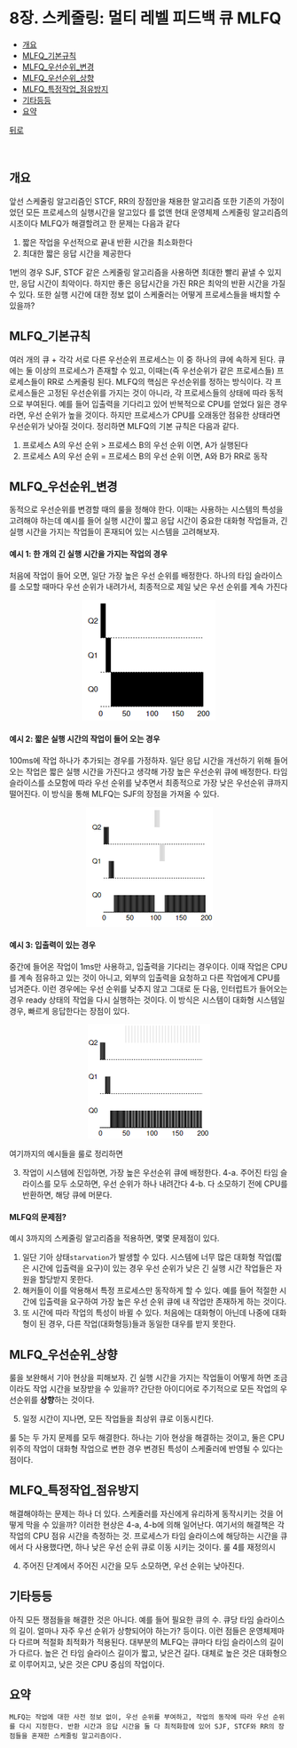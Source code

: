 # 8장. 스케줄링: 멀티 레벨 피드백 큐 MLFQ

* [개요](#개요)
* [MLFQ_기본규칙](#MLFQ_기본규칙)
* [MLFQ_우선순위_변경](#MLFQ_우선순위_변경)
* [MLFQ_우선순위_상향](#MLFQ_우선순위_상향)
* [MLFQ_특정작업_점유방지](#MLFQ_특정작업_점유방지)
* [기타등등](#기타등등)
* [요약](#요약)



[뒤로](https://github.com/kkbp1021/OS-Study)

</br>

## 개요

앞선 스케줄링 알고리즘인 STCF, RR의 장점만을 채용한 알고리즘
또한 기존의 가정이었던 모든 프로세스의 실행시간을 알고있다 를 없앤 현대 운영체제 스케줄링 알고리즘의 시초이다
MLFQ가 해결할려고 한 문제는 다음과 같다
1. 짧은 작업을 우선적으로 끝내 반환 시간을 최소화한다
2. 최대한 짧은 응답 시간을 제공한다

1번의 경우 SJF, STCF 같은 스케줄링 알고리즘을 사용하면 최대한 빨리 끝낼 수 있지만, 응답 시간이 최악이다.
하지만 좋은 응답시간을 가진 RR은 최악의 반환 시간을 가질 수 있다.
또한 실행 시간에 대한 정보 없이 스케줄러는 어떻게 프로세스들을 배치할 수 있을까?

## MLFQ_기본규칙

여러 개의 큐 + 각각 서로 다른 우선순위
프로세스는 이 중 하나의 큐에 속하게 된다.
큐에는 둘 이상의 프로세스가 존재할 수 있고, 이때는(즉 우선순위가 같은 프로세스들) 프로세스들이 RR로 스케줄링 된다. 
MLFQ의 핵심은 우선순위를 정하는 방식이다. 각 프로세스들은 고정된 우선순위를 가지는 것이 아니라, 각 프로세스들의 상태에 따라 동적으로 부여된다. 예를 들어 입출력을 기다리고 있어 반복적으로 CPU를 얻었다 잃은 경우라면, 우선 순위가 높을 것이다. 하지만 프로세스가 CPU를 오래동안 점유한 상태라면 우선순위가 낮아질 것이다.
정리하면 MLFQ의 기본 규칙은 다음과 같다.

1. 프로세스 A의 우선 순위 > 프로세스 B의 우선 순위 이면, A가 실행된다
2. 프로세스 A의 우선 순위 = 프로세스 B의 우선 순위 이면, A와 B가 RR로 동작


## MLFQ_우선순위_변경

동적으로 우선순위를 변경할 때의 룰을 정해야 한다.
이때는 사용하는 시스템의 특성을 고려해야 하는데 예시를 들어 실행 시간이 짧고 응답 시간이 중요한 대화형 작업들과, 긴 실행 시간을 가지는 작업들이 혼재되어 있는 시스템을 고려해보자.

#### 예시 1: 한 개의 긴 실행 시간을 가지는 작업의 경우
처음에 작업이 들어 오면, 일단 가장 높은 우선 순위를 배정한다. 하나의 타임 슬라이스를 소모할 때마다 우선 순위가 내려가서, 최종적으로 제일 낮은 우선 순위를 계속 가진다
<div style="text-align: center;">
<img src="pic8_1.png" alt="description" />
</div>

#### 예시 2: 짧은 실행 시간의 작업이 들어 오는 경우
100ms에 작업 하나가 추가되는 경우를 가정하자. 일단 응답 시간을 개선하기 위해 들어오는 작업은 짧은 실행 시간을 가진다고 생각해 가장 높은 우선순위 큐에 배정한다. 타임 슬라이스를 소모함에 따라 우선 순위를 낮추면서 최종적으로 가장 낮은 우선순위 큐까지 떨어진다. 이 방식을 통해 MLFQ는 SJF의 장점을 가져올 수 있다.
<div style="text-align: center;">
<img src="pic8_2.png" alt="description" />
</div>

#### 예시 3: 입출력이 있는 경우
중간에 들어온 작업이 1ms만 사용하고, 입출력을 기다리는 경우이다. 이때 작업은 CPU를 계속 점유하고 있는 것이 아니고, 외부의 입출력을 요청하고 다른 작업에게 CPU를 넘겨준다. 이런 경우에는 우선 순위를 낮추지 않고 그대로 둔 다음, 인터럽트가 들어오는 경우 ready 상태의 작업을 다시 실행하는 것이다. 이 방식은 시스템이 대화형 시스템일 경우, 빠르게 응답한다는 장점이 있다.
<div style="text-align: center;">
<img src="pic8_3.png" alt="description" />
</div>

여기까지의 예시들을 룰로 정리하면

3. 작업이 시스템에 진입하면, 가장 높은 우선순위 큐에 배정한다.
4-a. 주어진 타임 슬라이스를 모두 소모하면, 우선 순위가 하나 내려간다
4-b. 다 소모하기 전에 CPU를 반환하면, 해당 큐에 머문다.


#### MLFQ의 문제점?
예시 3까지의 스케줄링 알고리즘을 적용하면, 몇몇 문제점이 있다.
1. 일단 기아 상태`starvation`가 발생할 수 있다. 시스템에 너무 많은 대화형 작업(짧은 시간에 입출력을 요구)이 있는 경우 우선 순위가 낮은 긴 실행 시간 작업들은 자원을 할당받지 못한다.
2. 해커들이 이를 악용해서 특정 프로세스만 동작하게 할 수 있다. 예를 들어 적절한 시간에 입출력을 요구하여 가장 높은 우선 순위 큐에 내 작업만 존재하게 하는 것이다.
3. 또 시간에 따라 작업의 특성이 바뀔 수 있다. 처음에는 대화형이 아닌데 나중에 대화형이 된 경우, 다른 작업(대화형등)들과 동일한 대우를 받지 못한다.

## MLFQ_우선순위_상향

룰을 보완해서 기아 현상을 피해보자. 긴 실행 시간을 가지는 작업들이 어떻게 하면 조금이라도 작업 시간을 보장받을 수 있을까?
간단한 아이디어로 주기적으로 모든 작업의 우선순위를 **상향**하는 것이다.

5. 일정 시간이 지나면, 모든 작업들을 최상위 큐로 이동시킨다.

룰 5는 두 가지 문제를 모두 해결한다. 하나는 기아 현상을 해결하는 것이고, 둘은 CPU 위주의 작업이 대화형 작업으로 변한 경우 변경된 특성이 스케줄러에 반영될 수 있다는 점이다.

## MLFQ_특정작업_점유방지

해결해야하는 문제는 하나 더 있다. 스케줄러를 자신에게 유리하게 동작시키는 것을 어떻게 막을 수 있을까? 이러한 현상은 4-a, 4-b에 의해 일어난다. 여기서의 해결책은 각 작업의 CPU 점유 시간을 측정하는 것.
프로세스가 타임 슬라이스에 해당하는 시간을 큐에서 다 사용했다면, 하나 낮은 우선 순위 큐로 이동 시키는 것이다.
룰 4를 재정의시

4. 주어진 단계에서 주어진 시간을 모두 소모하면, 우선 순위는 낮아진다.


## 기타등등

아직 모든 쟁점들을 해결한 것은 아니다. 예를 들어 필요한 큐의 수. 큐당 타임 슬라이스의 길이. 얼마나 자주 우선 순위가 상향되어야 하는가? 등이다. 이런 점들은 운영체제마다 다르며 적절화 최적화가 적용된다.
대부분의 MLFQ는 큐마다 타임 슬라이스의 길이가 다르다. 높은 건 타임 슬라이스 길이가 짧고, 낮은건 길다. 대체로 높은 것은 대화형으로 이루어지고, 낮은 것은 CPU 중심의 작업이다. 


## 요약

```
MLFQ는 작업에 대한 사전 정보 없이, 우선 순위를 부여하고, 작업의 동작에 따라 우선 순위를 다시 지정한다. 반환 시간과 응답 시간을 둘 다 최적화함에 있어 SJF, STCF와 RR의 장점들을 혼재한 스케줄링 알고리즘이다.
```

